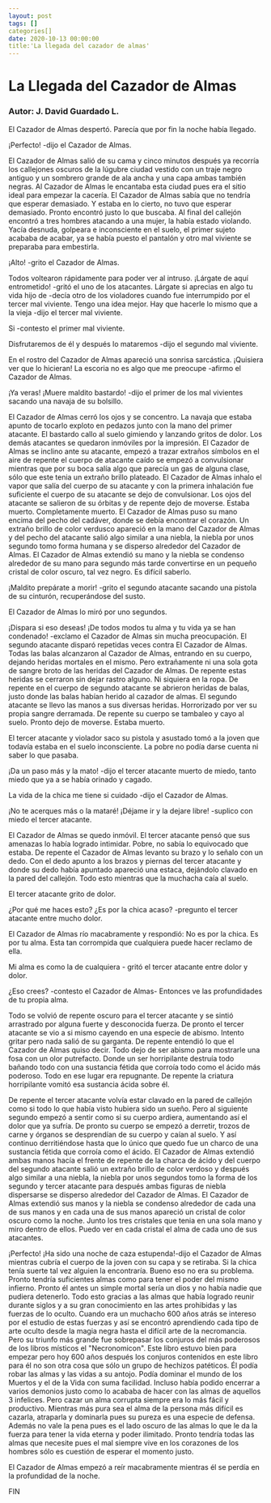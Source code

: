 ```yaml
---
layout: post
tags: []
categories[]
date: 2020-10-13 00:00:00
title:'La llegada del cazador de almas'
---
```


# La Llegada del Cazador de Almas

### Autor: J. David Guardado L.

   El Cazador de Almas despertó. Parecía que por fin la noche había
   llegado.
   
   ¡Perfecto! -dijo el Cazador de Almas.
   
   El Cazador de Almas salió de su cama y cinco minutos después ya
   recorría los callejones oscuros de la lúgubre ciudad vestido con un
   traje negro antiguo y un sombrero grande de ala ancha y una capa ambas
   también negras. Al Cazador de Almas le encantaba esta ciudad pues era
   el sitio ideal para empezar la cacería. El Cazador de Almas sabía que
   no tendría que esperar demasiado. Y estaba en lo cierto, no tuvo que
   esperar demasiado. Pronto encontró justo lo que buscaba. Al final del
   callejón encontró a tres hombres atacando a una mujer, la había estado
   violando. Yacía desnuda, golpeara e inconsciente en el suelo, el primer
   sujeto acababa de acabar, ya se había puesto el pantalón y otro mal
   viviente se preparaba para embestirla.
   
   ¡Alto! -grito el Cazador de Almas.
   
   Todos voltearon rápidamente para poder ver al intruso.
   ¡Lárgate de aquí entrometido! -gritó el uno de los atacantes.
   Lárgate si aprecias en algo tu vida hijo de -decía otro de los
   violadores cuando fue interrumpido por el tercer mal viviente.
   Tengo una idea mejor. Hay que hacerle lo mismo que a la vieja -dijo el
   tercer mal viviente.
   
   Si -contesto el primer mal viviente.
   
   Disfrutaremos de él y después lo mataremos -dijo el segundo mal
   viviente.
   
   En el rostro del Cazador de Almas apareció una sonrisa sarcástica.
   ¡Quisiera ver que lo hicieran! La escoria no es algo que me preocupe
   -afirmo el Cazador de Almas.
   
   ¡Ya veras! ¡Muere maldito bastardo! -dijo el primer de los mal
   vivientes sacando una navaja de su bolsillo.
   
   El Cazador de Almas cerró los ojos y se concentro. La navaja que estaba
   apunto de tocarlo exploto en pedazos junto con la mano del primer
   atacante. El bastardo callo al suelo gimiendo y lanzando gritos de
   dolor. Los demás atacantes se quedaron inmóviles por la impresión. El
   Cazador de Almas se inclino ante su atacante, empezó a trazar extraños
   símbolos en el aire de repente el cuerpo de atacante caído se empezó a
   convulsionar mientras que por su boca salía algo que parecía un gas de
   alguna clase, sólo que este tenia un extraño brillo plateado. El
   Cazador de Almas inhalo el vapor que salía del cuerpo de su atacante y
   con la primera inhalación fue suficiente el cuerpo de su atacante se
   dejo de convulsionar. Los ojos del atacante se salieron de su órbitas y
   de repente dejo de moverse. Estaba muerto. Completamente muerto. El
   Cazador de Almas puso su mano encima del pecho del cadáver, donde se
   debía encontrar el corazón. Un extraño brillo de color verdusco
   apareció en la mano del Cazador de Almas y del pecho del atacante salió
   algo similar a una niebla, la niebla por unos segundo tomo forma humana
   y se disperso alrededor del Cazador de Almas. El Cazador de Almas
   extendió su mano y la niebla se condenso alrededor de su mano para
   segundo más tarde convertirse en un pequeño cristal de color oscuro,
   tal vez negro. Es difícil saberlo.
   
   ¡Maldito prepárate a morir! -grito el segundo atacante sacando una
   pistola de su cinturón, recuperándose del susto.
   
   El Cazador de Almas lo miró por uno segundos.
   
   ¡Dispara si eso deseas! ¡De todos modos tu alma y tu vida ya se han
   condenado! -exclamo el Cazador de Almas sin mucha preocupación.
   El segundo atacante disparó repetidas veces contra El Cazador de Almas.
   Todas las balas alcanzaron al Cazador de Almas, entrando en su cuerpo,
   dejando heridas mortales en el mismo. Pero extrañamente ni una sola
   gota de sangre broto de las heridas del Cazador de Almas. De repente
   estas heridas se cerraron sin dejar rastro alguno. Ni siquiera en la
   ropa. De repente en el cuerpo de segundo atacante se abrieron heridas
   de balas, justo donde las balas habían herido al cazador de almas. El
   segundo atacante se llevo las manos a sus diversas heridas. Horrorizado
   por ver su propia sangre derramada. De repente su cuerpo se tambaleo y
   cayo al suelo. Pronto dejo de moverse. Estaba muerto.
   
   El tercer atacante y violador saco su pistola y asustado tomó a la
   joven que todavía estaba en el suelo inconsciente. La pobre no podía
   darse cuenta ni saber lo que pasaba.
   
   ¡Da un paso más y la mato! -dijo el tercer atacante muerto de miedo,
   tanto miedo que ya a se había orinado y cagado.
   
   La vida de la chica me tiene si cuidado -dijo el Cazador de Almas.
   
   ¡No te acerques más o la mataré! ¡Déjame ir y la dejare libre! -suplico
   con miedo el tercer atacante.
   
   El Cazador de Almas se quedo inmóvil. El tercer atacante pensó que sus
   amenazas lo había logrado intimidar. Pobre, no sabía lo equivocado que
   estaba. De repente el Cazador de Almas levanto su brazo y lo señalo con
   un dedo. Con el dedo apunto a los brazos y piernas del tercer atacante
   y donde su dedo había apuntado apareció una estaca, dejándolo clavado
   en la pared del callejón. Todo esto mientras que la muchacha caía al
   suelo.
   
   El tercer atacante grito de dolor.
   
   ¿Por qué me haces esto? ¿Es por la chica acaso? -pregunto el tercer
   atacante entre mucho dolor.
   
   El Cazador de Almas río macabramente y respondió: No es por la chica.
   Es por tu alma. Esta tan corrompida que cualquiera puede hacer reclamo
   de ella.
   
   Mi alma es como la de cualquiera - gritó el tercer atacante entre dolor
   y dolor.
   
   ¿Eso crees? -contesto el Cazador de Almas- Entonces ve las
   profundidades de tu propia alma.
   
   Todo se volvió de repente oscuro para el tercer atacante y se sintió
   arrastrado por alguna fuerte y desconocida fuerza. De pronto el tercer
   atacante se vio a si mismo cayendo en una especie de abismo. Intento
   gritar pero nada salió de su garganta. De repente entendió lo que el
   Cazador de Almas quiso decir. Todo dejo de ser abismo para mostrarle
   una fosa con un olor putrefacto. Donde un ser horripilante destruía
   todo bañando todo con una sustancia fétida que corroía todo como el
   ácido más poderoso. Todo en ese lugar era repugnante. De repente la
   criatura horripilante vomitó esa sustancia ácida sobre él.
   
   De repente el tercer atacante volvía estar clavado en la pared de
   callejón como si todo lo que había visto hubiera sido un sueño. Pero al
   siguiente segundo empezó a sentir como si su cuerpo ardiera, aumentando
   así el dolor que ya sufría. De pronto su cuerpo se empezó a derretir,
   trozos de carne y órganos se desprendían de su cuerpo y caían al suelo.
   Y así continuo derritiéndose hasta que lo único que quedo fue un charco
   de una sustancia fétida que corroía como el ácido. El Cazador de Almas
   extendió ambas manos hacía el frente de repente de la charca de ácido y
   del cuerpo del segundo atacante salió un extraño brillo de color
   verdoso y después algo similar a una niebla, la niebla por unos
   segundos tomo la forma de los segundo y tercer atacante para después
   ambas figuras de niebla dispersarse se disperso alrededor del Cazador
   de Almas. El Cazador de Almas extendió sus manos y la niebla se
   condenso alrededor de cada una de sus manos y en cada una de sus manos
   apareció un cristal de color oscuro como la noche. Junto los tres
   cristales que tenia en una sola mano y miro dentro de ellos. Puedo ver
   en cada cristal el alma de cada uno de sus atacantes.
   
   ¡Perfecto! ¡Ha sido una noche de caza estupenda!-dijo el Cazador de
   Almas mientras cubría el cuerpo de la joven con su capa y se retiraba.
   Si la chica tenía suerte tal vez alguien la encontraría. Bueno eso no
   era su problema. Pronto tendría suficientes almas como para tener el
   poder del mismo infierno. Pronto él antes un simple mortal sería un
   dios y no había nadie que pudiera detenerlo. Todo esto gracias a las
   almas que había logrado reunir durante siglos y a su gran conocimiento
   en las artes prohibidas y las fuerzas de lo oculto. Cuando era un
   muchacho 600 años atrás se intereso por el estudio de estas fuerzas y
   así se encontró aprendiendo cada tipo de arte oculto desde la magia
   negra hasta el difícil arte de la necromancia. Pero su triunfo más
   grande fue sobrepasar los conjuros del más poderosos de los libros
   místicos el "Necronomicon". Este libro estuvo bien para empezar pero
   hoy 600 años después los conjuros contenidos en este libro para él no
   son otra cosa que sólo un grupo de hechizos patéticos. Él podía robar
   las almas y las vidas a su antojo. Podía dominar el mundo de los
   Muertos y el de la Vida con suma facilidad. Incluso había podido
   encerrar a varios demonios justo como lo acababa de hacer con las almas
   de aquellos 3 infelices. Pero cazar un alma corrupta siempre era lo más
   fácil y productivo. Mientras más pura sea el alma de la persona más
   difícil es cazarla, atraparla y dominarla pues su pureza es una especie
   de defensa. Además no vale la pena pues es el lado oscuro de las almas
   lo que le da la fuerza para tener la vida eterna y poder ilimitado.
   Pronto tendría todas las almas que necesite pues el mal siempre vive en
   los corazones de los hombres sólo es cuestión de esperar el momento
   justo.
   
   El Cazador de Almas empezó a reír macabramente mientras él se perdía en
   la profundidad de la noche.
   
   FIN
